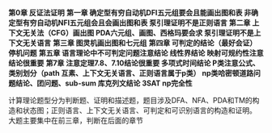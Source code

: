 **第0章 反证法证明**
**第一章 确定型有穷自动机DFI五元组要会且能画出图和表 非确定型有穷自动机NFI五元组会且会画出图和表 泵引理证明不是正则语言**
**第二章 上下文无关法（CFG）画出图 PDA六元组、画图、西格玛要会求 泵引理证明不是上下文无关语言**
**第三章 图灵机画出图和七元组**
**第四章 可判定的结论（最好会证） 停机问题**
**第五章 语言理论中不可判定问题注意结论 线性界结论 映射可规约性注意结论很重要**
**第7章 注意定理7.8、7.10结论很重要 多项式时间结论 P类注意公式、类别划分（path 互素、上下文无关语言、正则语言属于p类） np类哈密顿道路问题结论、团问题、sub-sum 库克列文结论 3SAT np完全性** 

计算理论题型分为判断题、证明和描述题，题目涉及DFA、NFA、PDA和TM的构造和状态图；正则语言、上下文无关语言、可判定和可识别语言的构造和证明。
大题主要集中在前三章，判断在后面的章节
